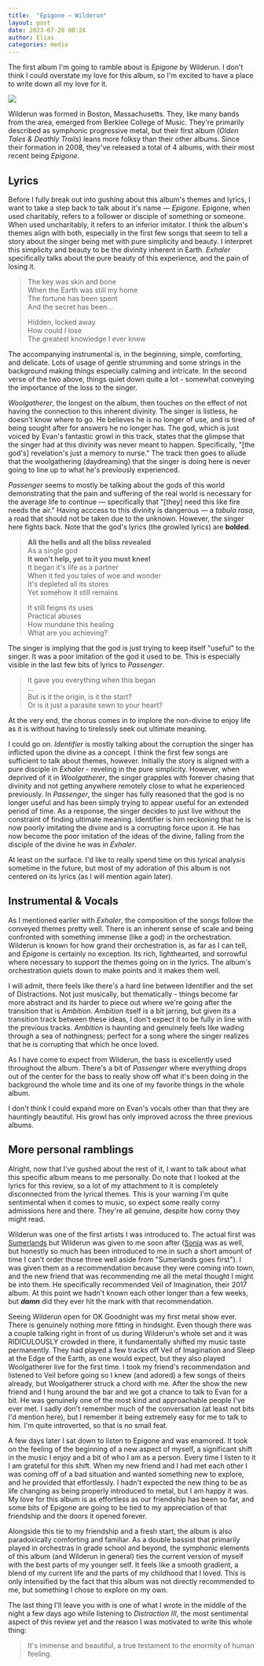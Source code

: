 ```yaml
---
title:  "Epigone — Wilderun"
layout: post
date: 2023-07-28 00:24
author: Elias
categories: media
---
```


The first album I'm going to ramble about is *Epigone* by Wilderun. I don't think I could overstate my love for this album, so I'm excited to have a place to write down all my love for it.

![](https://www.angrymetalguy.com/wp-content/uploads/2022/01/wilderun_epigone-scaled.jpg)

Wilderun was formed in Boston, Massachusetts. They, like many bands from the area, emerged from Berklee College of Music. They're primarily described as symphonic progressive metal, but their first album (*Olden Tales & Deathly Trails*) leans more folksy than their other albums. Since their formation in 2008, they've released a total of 4 albums, with their most recent being *Epigone*.

<!--more-->

## Lyrics

Before I fully break out into gushing about this album's themes and lyrics, I want to take a step back to talk about it's name — *Epigone*. Epigone, when used charitably, refers to a follower or disciple of something or someone. When used uncharitably, it refers to an inferior imitator. I think the album's themes align with both, especially in the first few songs that seem to tell a story about the singer being met with pure simplicity and beauty. I interpret this simplicity and beauty to be the divinity inherent in Earth. *Exhaler* specifically talks about the pure beauty of this experience, and the pain of losing it.


> The key was skin and bone  
> When the Earth was still my home  
> The fortune has been spent  
> And the secret has been...  
>
> Hidden, locked away  
> How could I lose  
> The greatest knowledge I ever knew  

The accompanying instrumental is, in the beginning, simple, comforting, and delicate. Lots of usage of gentle strumming and some strings in the background making things especially calming and intricate. In the second verse of the two above, things quiet down quite a lot - somewhat conveying the importance of the loss to the singer.

*Woolgatherer*, the longest on the album, then touches on the effect of not having the connection to this inherent divinity. The singer is listless, he doesn't know where to go. He believes he is no longer of use, and is tired of being sought after for answers he no longer has. The god, which is just voiced by Evan's fantastic growl in this track, states that the glimpse that the singer had at this divinity was never meant to happen. Specifically, "[the god's] revelation's just a memory to nurse." The track then goes to allude that the woolgathering (daydreaming) that the singer is doing here is never going to line up to what he's previously experienced.

*Passenger* seems to mostly be talking about the gods of this world demonstrating that the pain and suffering of the real world is necessary for the average life to continue — specifically that "[they] need this like fire needs the air." Having acccess to this divinity is dangerous — a *tabula rasa*, a road that should not be taken due to the unknown. However, the singer here fights back. Note that the god's lyrics (the growled lyrics) are **bolded**.

> **All the hells and all the bliss revealed**  
> As a single god  
> **It won't help, yet to it you must kneel**  
> It began it's life as a partner  
> When it fed you tales of woe and wonder  
> It's depleted all its stores  
> Yet somehow it still remains  
>
> It still feigns its uses  
> Practical abuses  
> How mundane this healing  
> What are you achieving?  

The singer is implying that the god is just trying to keep itself "useful" to the singer. It was a poor imitation of the god it used to be. This is especially visible in the last few bits of lyrics to *Passenger*.

> It gave you everything when this began  
> ...  
> But is it the origin, is it the start?  
> Or is it just a parasite sewn to your heart?  

At the very end, the chorus comes in to implore the non-divine to enjoy life as it is without having to tirelessly seek out ultimate meaning.

I could go on. *Identifier* is mostly talking about the corruption the singer has inflicted upon the divine as a concept. I think the first few songs are sufficient to talk about themes, however. Initially the story is aligned with a pure disciple in *Exhaler* - reveling in the pure simplicity. However, when deprived of it in *Woolgatherer*, the singer grapples with forever chasing that divinity and not getting anywhere remotely close to what he experienced previously. In *Passenger*, the singer has fully reasoned that the god is no longer useful and has been simply trying to appear useful for an extended period of time. As a response, the singer decides to just live without the constraint of finding ultimate meaning. Identifier is him reckoning that he is now poorly imitating the divine and is a corrupting force upon it. He has now become the poor imitation of the ideas of the divine, falling from the disciple of the divine he was in *Exhaler*.

At least on the surface. I'd like to really spend time on this lyrical analysis sometime in the future, but most of my adoration of this album is not centered on its lyrics (as I will mention again later).

## Instrumental & Vocals

As I mentioned earlier with *Exhaler*, the composition of the songs follow the conveyed themes pretty well. There is an inherent sense of scale and being confronted with something immense (like a god) in the orchestration. Wilderun is known for how grand their orchestration is, as far as I can tell, and *Epigone* is certainly no exception. Its rich, lighthearted, and sorrowful where necessary to support the themes going on in the lyrics. The album's orchestration quiets down to make points and it makes them well.

I will admit, there feels like there's a hard line between Identifier and the set of Distractions. Not just musically, but thematically - things become far more abstract and its harder to piece out where we're going after the transition that is *Ambition*. *Ambition* itself is a bit jarring, but given its a transition track between these ideas, I don't expect it to be fully in line with the previous tracks. *Ambition* is haunting and genuinely feels like wading through a sea of nothingness; perfect for a song where the singer realizes that he is corrupting that which he once loved.

As I have come to expect from Wilderun, the bass is excellently used throughout the album. There's a bit of *Passenger* where everything drops out of the center for the bass to really show off what it's been doing in the background the whole time and its one of my favorite things in the whole album.

I don't think I could expand more on Evan's vocals other than that they are hauntingly beautiful. His growl has only improved across the three previous albums.

## More personal ramblings

Alright, now that I've gushed about the rest of it, I want to talk about what this specific album means to me personally. Do note that I looked at the lyrics for this review, so a lot of my attachment to it is completely disconnected from the lyrical themes. This is your warning I'm quite sentimental when it comes to music, so expect some really corny admissions here and there. They're all genuine, despite how corny they might read.

Wilderun was one of the first artists I was introduced to. The actual first was [Sumerlands](https://www.metal-archives.com/bands/Sumerlands/3540416533) but Wilderun was given to me soon after ([Sonja](https://www.metal-archives.com/bands/Sonja/3540471134) was as well, but honestly so much has been introduced to me in such a short amount of time I can't order those three well aside from "Sumerlands goes first"). I was given them as a recommendation because they were coming into town, and the new friend that was recommending me all the metal thought I might be into them. He specifically recommended Veil of Imagination, their 2017 album. At this point we hadn't known each other longer than a few weeks, but ***damn*** did they ever hit the mark with that recommendation. 

Seeing Wilderun open for OK Goodnight was my first metal show ever. There is genuinely nothing more fitting in hindsight. Even though there was a couple talking right in front of us during Wilderun's whole set and it was RIDICULOUSLY crowded in there, it fundamentally shifted my music taste permanently. They had played a few tracks off Veil of Imagination and Sleep at the Edge of the Earth, as one would expect, but they also played Woolgatherer live for the first time. I took my friend's recommendation and listened to Veil before going so I knew (and adored) a few songs of theirs already, but Woolgatherer struck a chord with me. After the show the new friend and I hung around the bar and we got a chance to talk to Evan for a bit. He was genuinely one of the most kind and approachable people I've ever met. I sadly don't remember much of the conversation (at least not bits I'd mention here), but I remember it being extremely easy for me to talk to him. I'm quite introverted, so that is no small feat.

A few days later I sat down to listen to Epigone and was enamored. It took on the feeling of the beginning of a new aspect of myself, a significant shift in the music I enjoy and a bit of who I am as a person. Every time I listen to it I am grateful for this shift. When my new friend and I had met each other I was coming off of a bad situation and wanted something new to explore, and he provided that effortlessly. I hadn't expected the new thing to be as life changing as being properly introduced to metal, but I am happy it was. My love for this album is as effortless as our friendship has been so far, and some bits of Epigone are going to be tied to my appreciation of that friendship and the doors it opened forever.

Alongside this tie to my friendship and a fresh start, the album is also paradoxically comforting and familiar. As a double bassist that primarily played in orchestras in grade school and beyond, the symphonic elements of this album (and Wilderun in general) ties the current version of myself with the best parts of my younger self. It feels like a smooth gradient, a blend of my current life and the parts of my childhood that I loved. This is only intensified by the fact that this album was not directly recommended to me, but something I chose to explore on my own.

The last thing I'll leave you with is one of what I wrote in the middle of the night a few days ago while listening to *Distraction III*, the most sentimental aspect of this review yet and the reason I was motivated to write this whole thing:

> It's immense and beautiful, a true testament to the enormity of human feeling.